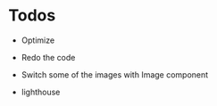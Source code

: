 # Todos

- Optimize

- Redo the code

- Switch some of the images with Image component

- lighthouse
